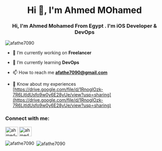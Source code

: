 <h1 align="center">Hi 👋, I'm Ahmed MOhamed</h1>
<h3 align="center">Hi, I'm Ahmed Mohamed From Egypt . I'm iOS Developer & DevOps</h3>

<p align="left"> <img src="https://komarev.com/ghpvc/?username=afathe7090&label=Profile%20views&color=0e75b6&style=flat" alt="afathe7090" /> </p>

- 🔭 I’m currently working on **Freelancer**

- 🌱 I’m currently learning **DevOps**

- 📫 How to reach me **afathe7090@gmail.com**

- 📄 Know about my experiences [https://drive.google.com/file/d/1RnoglOzk-7R6LjtldUsfo9w0y6E28yUe/view?usp=sharing](https://drive.google.com/file/d/1RnoglOzk-7R6LjtldUsfo9w0y6E28yUe/view?usp=sharing)

<h3 align="left">Connect with me:</h3>
<p align="left">
<a href="https://linkedin.com/in/ahmed-fathe-37b6231b6/" target="blank"><img align="center" src="https://raw.githubusercontent.com/rahuldkjain/github-profile-readme-generator/master/src/images/icons/Social/linked-in-alt.svg" alt="ahmed-fathe-37b6231b6/" height="30" width="40" /></a>
<a href="https://fb.com/ahmed.fathe.731135/" target="blank"><img align="center" src="https://raw.githubusercontent.com/rahuldkjain/github-profile-readme-generator/master/src/images/icons/Social/facebook.svg" alt="ahmed.fathe.731135/" height="30" width="40" /></a>
</p>

<p><img align="left" src="https://github-readme-stats.vercel.app/api/top-langs?username=afathe7090&show_icons=true&theme=merko&locale=en&layout=compact" alt="afathe7090" /></p>

<p>&nbsp;<img align="center" src="https://github-readme-stats.vercel.app/api?username=afathe7090&show_icons=true&theme=dark&locale=en" alt="afathe7090" /></p>

